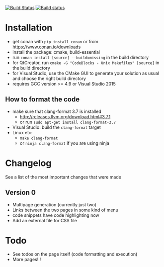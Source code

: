[![Build Status](https://travis-ci.org/TyRoXx/tyroxx-blog-generator.svg?branch=master)](https://travis-ci.org/TyRoXx/tyroxx-blog-generator)
[![Build status](https://ci.appveyor.com/api/projects/status/9tb4f2fnckm6bx3e/branch/master?svg=true)](https://ci.appveyor.com/project/TyRoXx/tyroxx-blog-generator/branch/master)

# Installation
* get conan with `pip install conan` or from https://www.conan.io/downloads
* install the package: cmake, build-essential
* run `conan install [source] --build=missing` in the build directory
* for QtCreator, run `cmake -G "CodeBlocks - Unix Makefiles" [source]` in the build directory
* for Visual Studio, use the CMake GUI to generate your solution as usual and choose the right build directory
* requires GCC version >= 4.9 or Visual Studio 2015

## How to format the code
* make sure that clang-format 3.7 is installed
  * http://releases.llvm.org/download.html#3.7.1
  * or run `sudo apt-get install clang-format-3.7`
* Visual Studio: build the `clang-format` target
* Linux etc:
    * `make clang-format`
    * or `ninja clang-format` if you are using ninja

# Changelog
See a list of the most important changes that were made

## Version 0
* Multipage generation (currently just two)
* Links between the two pages in some kind of menu
* code snippets have code highlighting now
* Add an external file for CSS file

# Todo
* See todos on the page itself (code formatting and execution)
* More pages!!!

